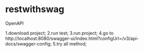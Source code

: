 # restwithswag
OpenAPI

1.download project;
2.run test;
3.run project;
4.go to http://localhost:8080/swagger-ui/index.html?configUrl=/v3/api-docs/swagger-config;
5.try all method;

